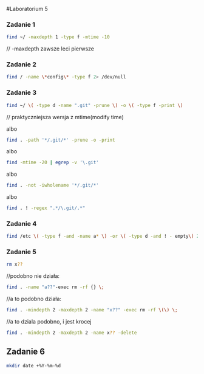 #Laboratorium 5

### Zadanie 1

```sh
find ~/ -maxdepth 1 -type f -mtime -10
```
// -maxdepth zawsze leci pierwsze
### Zadanie 2

```sh
find / -name \*config\* -type f 2> /dev/null
```

### Zadanie 3

```sh
find ~/ \( -type d -name ".git" -prune \) -o \( -type f -print \) 
```
// praktyczniejsza wersja z mtime(modify time)

albo

```sh
find . -path '*/.git/*' -prune -o -print
```

albo

```sh
find -mtime -20 | egrep -v '\.git'
```

albo

```sh
find . -not -iwholename '*/.git/*'
```

albo

```sh
find . ! -regex ".*/\.git/.*"
```

### Zadanie 4

```sh
find /etc \( -type f -and -name a* \) -or \( -type d -and ! - empty\) 2> /dev/null
```

### Zadanie 5

```sh
rm x??
```
//podobno nie działa:
```sh
find . -name "a??"-exec rm -rf {} \;
```
//a to podobno działa:
```sh
find . -mindepth 2 -maxdepth 2 -name "x??" -exec rm -rf \(\) \;
```
//a to dziala podobno, i jest krocej
```sh
find . -mindepth 2 -maxdepth 2 -name x?? -delete 
```
## Zadanie 6

```sh
mkdir date +%Y-%m-%d
```

